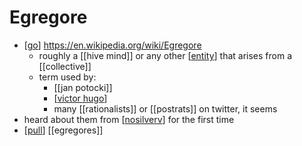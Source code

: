 # Egregore

- [[go]] https://en.wikipedia.org/wiki/Egregore
  - roughly a [[hive mind]] or any other [[entity]] that arises from a [[collective]]
  - term used by:
    - [[jan potocki]]
    - [[victor hugo]]
    - many [[rationalists]] or [[postrats]] on twitter, it seems
- heard about them from [[nosilverv]] for the first time
- [[pull]] [[egregores]]

[//begin]: # "Autogenerated link references for markdown compatibility"
[go]: go "Go"
[entity]: entity "Entity"
[victor hugo]: victor-hugo "Victor Hugo"
[nosilverv]: nosilverv "Nosilverv"
[pull]: pull "Pull"
[//end]: # "Autogenerated link references"
